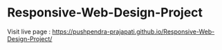 # Responsive-Web-Design-Project
Visit live page : https://pushpendra-prajapati.github.io/Responsive-Web-Design-Project/
